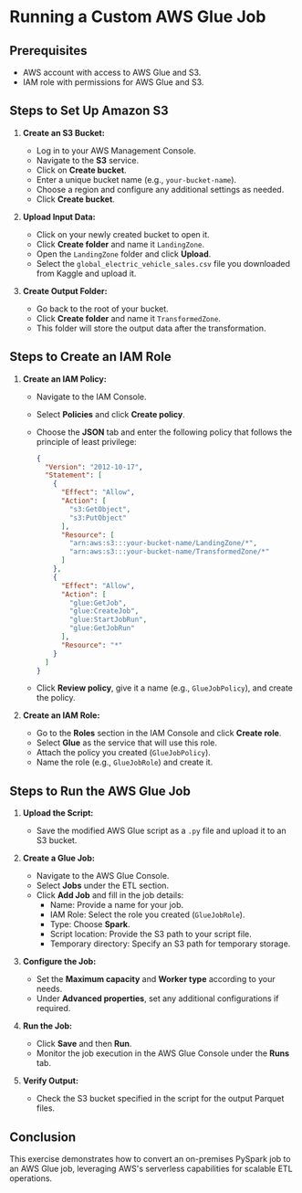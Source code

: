 # Running a Custom AWS Glue Job

## Prerequisites

- AWS account with access to AWS Glue and S3.
- IAM role with permissions for AWS Glue and S3.

## Steps to Set Up Amazon S3

1. **Create an S3 Bucket:**
   - Log in to your AWS Management Console.
   - Navigate to the **S3** service.
   - Click on **Create bucket**.
   - Enter a unique bucket name (e.g., `your-bucket-name`).
   - Choose a region and configure any additional settings as needed.
   - Click **Create bucket**.

2. **Upload Input Data:**
   - Click on your newly created bucket to open it.
   - Click **Create folder** and name it `LandingZone`.
   - Open the `LandingZone` folder and click **Upload**.
   - Select the `global_electric_vehicle_sales.csv` file you downloaded from Kaggle and upload it.

3. **Create Output Folder:**
   - Go back to the root of your bucket.
   - Click **Create folder** and name it `TransformedZone`.
   - This folder will store the output data after the transformation.

## Steps to Create an IAM Role

1. **Create an IAM Policy:**
   - Navigate to the IAM Console.
   - Select **Policies** and click **Create policy**.
   - Choose the **JSON** tab and enter the following policy that follows the principle of least privilege:

     ```json
     {
       "Version": "2012-10-17",
       "Statement": [
         {
           "Effect": "Allow",
           "Action": [
             "s3:GetObject",
             "s3:PutObject"
           ],
           "Resource": [
             "arn:aws:s3:::your-bucket-name/LandingZone/*",
             "arn:aws:s3:::your-bucket-name/TransformedZone/*"
           ]
         },
         {
           "Effect": "Allow",
           "Action": [
             "glue:GetJob",
             "glue:CreateJob",
             "glue:StartJobRun",
             "glue:GetJobRun"
           ],
           "Resource": "*"
         }
       ]
     }
     ```

   - Click **Review policy**, give it a name (e.g., `GlueJobPolicy`), and create the policy.

2. **Create an IAM Role:**
   - Go to the **Roles** section in the IAM Console and click **Create role**.
   - Select **Glue** as the service that will use this role.
   - Attach the policy you created (`GlueJobPolicy`).
   - Name the role (e.g., `GlueJobRole`) and create it.

## Steps to Run the AWS Glue Job

1. **Upload the Script:**
   - Save the modified AWS Glue script as a `.py` file and upload it to an S3 bucket.

2. **Create a Glue Job:**
   - Navigate to the AWS Glue Console.
   - Select **Jobs** under the ETL section.
   - Click **Add Job** and fill in the job details:
     - Name: Provide a name for your job.
     - IAM Role: Select the role you created (`GlueJobRole`).
     - Type: Choose **Spark**.
     - Script location: Provide the S3 path to your script file.
     - Temporary directory: Specify an S3 path for temporary storage.

3. **Configure the Job:**
   - Set the **Maximum capacity** and **Worker type** according to your needs.
   - Under **Advanced properties**, set any additional configurations if required.

4. **Run the Job:**
   - Click **Save** and then **Run**.
   - Monitor the job execution in the AWS Glue Console under the **Runs** tab.

5. **Verify Output:**
   - Check the S3 bucket specified in the script for the output Parquet files.

## Conclusion

This exercise demonstrates how to convert an on-premises PySpark job to an AWS Glue job, leveraging AWS's serverless capabilities for scalable ETL operations.